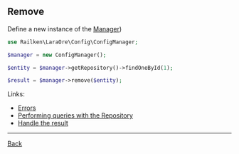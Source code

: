 ## Remove 

Define a new instance of the [Manager](https://github.com/railken/lara-ore-config/blob/master/src/Config/ConfigManager.php))

```php
use Railken\LaraOre\Config\ConfigManager;

$manager = new ConfigManager();
```

```php
$entity = $manager->getRepository()->findOneById(1);

$result = $manager->remove($entity);
```

Links:
* [Errors](errors.md)
* [Performing queries with the Repository](repository.md)
* [Handle the result](result.md)

---
[Back](index.md)